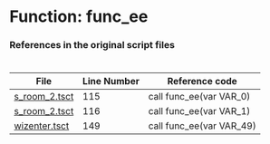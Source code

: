 # Function: func_ee
### References in the original script files

#

| File | Line Number | Reference code |
| --- | --- | --- |
| [s_room_2.tsct](../../../out/s_room_2.tsct#L115) | 115 | call func_ee(var VAR_0) |
| [s_room_2.tsct](../../../out/s_room_2.tsct#L116) | 116 | call func_ee(var VAR_1) |
| [wizenter.tsct](../../../out/wizenter.tsct#L149) | 149 | call func_ee(var VAR_49) |
